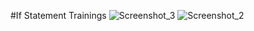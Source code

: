 #If Statement Trainings
![Screenshot_3](https://github.com/Bahadir-Uysal/If-statetment-trainings/assets/149229956/e49140c7-b048-40a4-83f8-f8a0cf140af0)
![Screenshot_2](https://github.com/Bahadir-Uysal/If-statetment-trainings/assets/149229956/22638930-c862-41aa-9e80-72afec32c51f)
